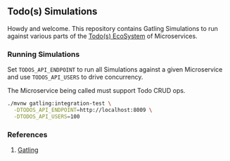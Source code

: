 ## Todo(s) Simulations

Howdy and welcome.  This repository contains Gatling Simulations to run against various parts of the [Todo(s) EcoSystem](https://github.com/corbtastik/todos-ecosystem) of Microservices.

### Running Simulations

Set ``TODOS_API_ENDPOINT`` to run all Simulations against a given Microservice and use ``TODOS_API_USERS`` to drive concurrency.

The Microservice being called must support Todo CRUD ops.

```bash
./mvnw gatling:integration-test \
  -DTODOS_API_ENDPOINT=http://localhost:8009 \
  -DTODOS_API_USERS=100
```

### References

1. [Gatling](https://gatling.io/)
